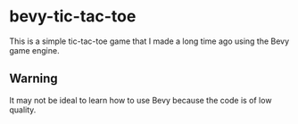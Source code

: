 # bevy-tic-tac-toe
This is a simple tic-tac-toe game that I made a long time ago using the Bevy game engine.

## Warning
It may not be ideal to learn how to use Bevy because the code is of low quality.
